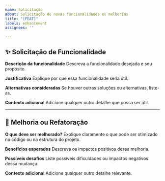 ```yaml
---
name: Solicitação
about: Solicitação de novas funcionalidades ou melhorias
title: "[FEAT]"
labels: enhancement
assignees: ''

---
```


## ✨ Solicitação de Funcionalidade

**Descrição da funcionalidade**
Descreva a funcionalidade desejada e seu propósito.

**Justificativa**
Explique por que essa funcionalidade seria útil.

**Alternativas consideradas**
Se houver outras soluções ou alternativas, liste-as.

**Contexto adicional**
Adicione qualquer outro detalhe que possa ser útil.

---

## 🔨 Melhoria ou Refatoração

**O que deve ser melhorado?**
Explique claramente o que pode ser otimizado no código ou na estrutura do projeto.

**Benefícios esperados**
Descreva os impactos positivos dessa melhoria.

**Possíveis desafios**
Liste possíveis dificuldades ou impactos negativos dessa mudança.

**Contexto adicional**
Adicione qualquer outro detalhe relevante.
